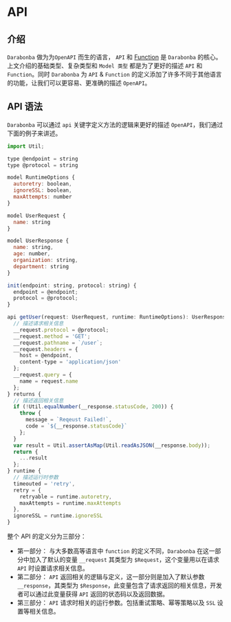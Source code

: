 # API

## 介绍

`Darabonba` 做为为`OpenAPI` 而生的语言， `API` 和 [Function](./function.md) 是 `Darabonba` 的核心。上文介绍的基础类型、复杂类型和 `Model 类型` 都是为了更好的描述 `API` 和 `Function`。同时 `Darabonba` 为 `API` & `Function` 的定义添加了许多不同于其他语言的功能，让我们可以更容易、更准确的描述 `OpenAPI`。

## API 语法

`Darabonba` 可以通过 `api` 关键字定义方法的逻辑来更好的描述 `OpenAPI`，我们通过下面的例子来讲述。

```js
import Util;

type @endpoint = string
type @protocol = string

model RuntimeOptions {
  autoretry: boolean,
  ignoreSSL: boolean,
  maxAttempts: number
}

model UserRequest {
  name: string
}

model UserResponse {
  name: string,
  age: number,
  organization: string,
  department: string
}

init(endpoint: string, protocol: string) {
  endpoint = @endpoint;
  protocol = @protocol;
}

api getUser(request: UserRequest, runtime: RuntimeOptions): UserResponse {
  // 描述请求相关信息
  __request.protocol = @protocol;
  __request.method = 'GET';
  __request.pathname = `/user`;
  __request.headers = {
    host = @endpoint,
    content-type = 'application/json'
  };
  __request.query = {
    name = request.name
  };
} returns {
  // 描述返回相关信息
  if (!Util.equalNumber(__response.statusCode, 200)) {
    throw {
      message = `Reqeust Failed!`,
      code = `${__response.statusCode}`
    };
  }
  var result = Util.assertAsMap(Util.readAsJSON(__response.body));
  return {
    ...result
  };
} runtime {
  // 描述运行时参数
  timeouted = 'retry',
  retry = {
    retryable = runtime.autoretry,
    maxAttempts = runtime.maxAttempts
  },
  ignoreSSL = runtime.ignoreSSL
}
```

整个 API 的定义分为三部分：

- 第一部分： 与大多数高等语言中 `function` 的定义不同，`Darabonba` 在这一部分中加入了默认的变量 `__request` 其类型为 `$Request`，这个变量用以在请求 `API` 时设置请求相关信息。
- 第二部分： `API` 返回相关的逻辑与定义，这一部分则是加入了默认参数 `__response`，其类型为 `$Response`，此变量包含了请求返回的相关信息，开发者可以通过此变量获得 `API` 返回的状态码以及返回数据。
- 第三部分： `API` 请求时相关的运行参数。包括重试策略、幂等策略以及 `SSL` 设置等相关信息。
